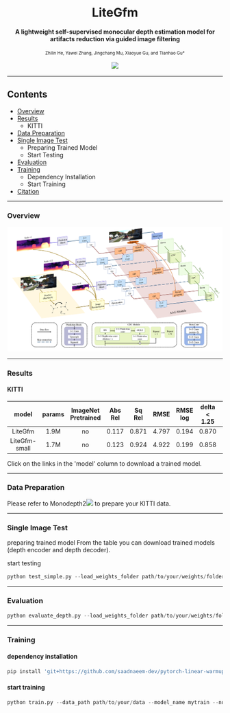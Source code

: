 # <div align="center">LiteGfm</div>
**<div align="center">A lightweight self-supervised monocular depth estimation model for artifacts reduction via guided image filtering</div>**

<div align="center"><font size='1'>Zhilin He, Yawei Zhang, Jingchang Mu, Xiaoyue Gu, and Tianhao Gu*</font>

![](https://img.shields.io/badge/license-MIT-blue) 
</div>

-----------
## Contents
* [Overview](#Overview)
* [Results](#Results)
    * KITTI
* [Data Preparation](#DataPreparation)
* [Single Image Test](#SingleImageTest)
    * Preparing Trained Model
    * Start Testing
* [Evaluation](#Evaluation)
* [Training](#Training)
    * Dependency Installation
    * Start Training
* [Citation](#Citation)

-----------
### Overview
![overview]( /img/overview.png "The Overview of LiteGfm")

-----------
### Results
#### KITTI
<div align="center">
    
| model  | params|ImageNet Pretrained| Abs Rel|Sq Rel|RMSE|RMSE log|delta < 1.25|delta < 1.25^2|delta < 1.25^3|
|:-------------------:|:-----:|:----:|:-----:|:-----:|:-----:|:-----:|:-----:|:-----:|:-----:|
| LiteGfm   | 1.9M | no |0.117 |0.871 |4.797 |0.194| 0.870| 0.957| 0.981|
| LiteGfm-small| 1.7M|no|0.123 |0.924| 4.922 |0.199| 0.858| 0.953 |0.980|
</div>
Click on the links in the 'model' column to download a trained model.

----------
### Data Preparation
Please refer to Monodepth2![](https://github.com/nianticlabs/monodepth2) to prepare your KITTI data.

----------
### Single Image Test
preparing trained model
From the table you can download trained models (depth encoder and depth decoder).

start testing 
```python
python test_simple.py --load_weights_folder path/to/your/weights/folder --image_path path/to/your/test/image
```
--------
### Evaluation
```python
python evaluate_depth.py --load_weights_folder path/to/your/weights/folder --data_path path/to/kitti_data/ --model liteGfm
```
---------
### Training
#### dependency installation
```python
pip install 'git+https://github.com/saadnaeem-dev/pytorch-linear-warmup-cosine-annealing-warm-restarts-weight-decay'
```
#### start training
```python
python train.py --data_path path/to/your/data --model_name mytrain --num_epochs 60 --batch_size 12 --lr 0.0005 5e-6 31 0.0001 1e-5 31
```
